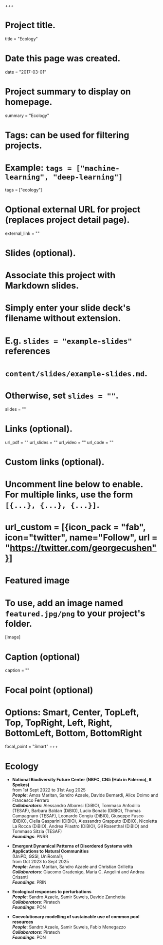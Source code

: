+++
# Project title.
title = "Ecology"

# Date this page was created.
date = "2017-03-01"

# Project summary to display on homepage.
summary = "Ecology"

# Tags: can be used for filtering projects.
# Example: `tags = ["machine-learning", "deep-learning"]`
tags = ["ecology"]

# Optional external URL for project (replaces project detail page).
external_link = ""

# Slides (optional).
#   Associate this project with Markdown slides.
#   Simply enter your slide deck's filename without extension.
#   E.g. `slides = "example-slides"` references
#   `content/slides/example-slides.md`.
#   Otherwise, set `slides = ""`.
slides = ""

# Links (optional).
url_pdf = ""
url_slides = ""
url_video = ""
url_code = ""

# Custom links (optional).
#   Uncomment line below to enable. For multiple links, use the form `[{...}, {...}, {...}]`.
# url_custom = [{icon_pack = "fab", icon="twitter", name="Follow", url = "https://twitter.com/georgecushen"}]

# Featured image
# To use, add an image named `featured.jpg/png` to your project's folder.
[image]
  # Caption (optional)
  caption = ""

  # Focal point (optional)
  # Options: Smart, Center, TopLeft, Top, TopRight, Left, Right, BottomLeft, Bottom, BottomRight
  focal_point = "Smart"
+++

# Ecology

* **National Biodiversity Future Center (NBFC, CN5 (Hub in Palermo), 8 Spokes)** <br>
 from 1st Sept 2022 to 31st Aug 2025<br>
***People***: Amos Maritan, Sandro Azaele, Davide Bernardi, Alice Doimo and Francesco Ferraro <br>
***Collaborators***: Alessandro Alboresi (DiBIO), Tommaso Anfodillo (TESAF),  Barbara Baldan (DiBIO), Lucio Bonato (DiBIO), Thomas Campagnaro (TESAF), Leonardo Congiu (DiBIO), Giuseppe Fusco (DiBIO), Clelia Gasparini (DiBIO), Alessandro Grapputo (DiBIO), Nicoletta La Rocca (DiBIO), Andrea Pilastro (DiBIO), Gil Rosenthal (DiBIO) and Tommaso Sitzia (TESAF)<br>
***Foundings***: PNRR <br>

* **Emergent Dynamical Patterns of Disordered Systems with Applications to Natural             Communities** <br>(UniPD, GSSI, UniRoma1); <br>from Oct 2023 to Sept 2025<br>
***People***: Amos Maritan, Sandro Azaele and Christian Grilletta <br>
***Collaborators***: Giacomo Gradenigo, Maria C. Angelini and Andrea Crisanti <br>
***Foundings***: PRIN<br>

* **Ecological responses to perturbations**<br>
***People***: Sandro Azaele, Samir Suweis, Davide Zanchetta <br>
***Collaborators***: Piratech <br>
***Foundings***: PON<br>

* **Coevolutionary modelling of sustainable use of common pool resources** <br>
***People***: Sandro Azaele, Samir Suweis, Fabio Menegazzo <br>
***Collaborators***: Piratech <br>
***Foundings***: PON<br>
